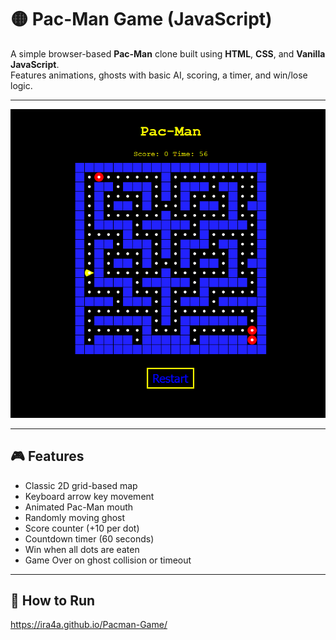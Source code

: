 # 🟡 Pac-Man Game (JavaScript)

A simple browser-based **Pac-Man** clone built using **HTML**, **CSS**, and **Vanilla JavaScript**.  
Features animations, ghosts with basic AI, scoring, a timer, and win/lose logic.

---

![Pac-Man Screenshot](pacman.png)

---

## 🎮 Features

- Classic 2D grid-based map
- Keyboard arrow key movement
- Animated Pac-Man mouth
- Randomly moving ghost
- Score counter (+10 per dot)
- Countdown timer (60 seconds)
- Win when all dots are eaten
- Game Over on ghost collision or timeout

---

## 🚀 How to Run
https://ira4a.github.io/Pacman-Game/
